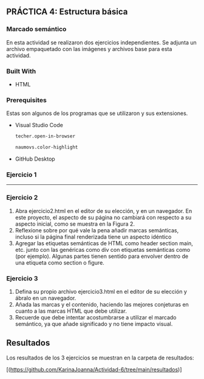 <!-- ABOUT THE PROJECT -->
## PRÁCTICA 4: Estructura básica

### Marcado semántico

En esta actividad se realizaron dos ejercicios independientes. Se adjunta un archivo empaquetado con las imágenes y archivos base para esta actividad.


### Built With

* HTML

### Prerequisites

Estas son algunos de los programas que se utilizaron y sus extensiones.

* Visual Studio Code
  ```sh
  techer.open-in-browser
  ```
  ```sh
  naumovs.color-highlight
  ```
  
* GitHub Desktop
  

### Ejercicio 1

---

### Ejercicio 2

1. Abra ejercicio2.html en el editor de su elección, y en un navegador. En este proyecto, el aspecto de su página no cambiará con respecto a su aspecto inicial, como se muestra en la Figura 2.
2. Reflexione sobre por qué vale la pena añadir marcas semánticas, incluso si la página final renderizada tiene un aspecto idéntico
3. Agregar las etiquetas semánticas de HTML como header section main, etc. junto con las genéricas como div con etiquetas semánticas como (por ejemplo). Algunas partes tienen sentido para envolver dentro de una etiqueta como section o figure.


### Ejercicio 3

1. Defina su propio archivo ejercicio3.html en el editor de su elección y ábralo en un navegador.
2. Añada las marcas y el contenido, haciendo las mejores conjeturas en cuanto a las marcas HTML que debe utilizar.
3. Recuerde que debe intentar acostumbrarse a utilizar el marcado semántico, ya que añade significado y no tiene impacto visual.


<!-- RESULTS -->
## Resultados

Los resultados de los 3 ejercicios se muestran en la carpeta de resultados:

[(https://github.com/KarinaJoanna/Actividad-6/tree/main/resultados)]
